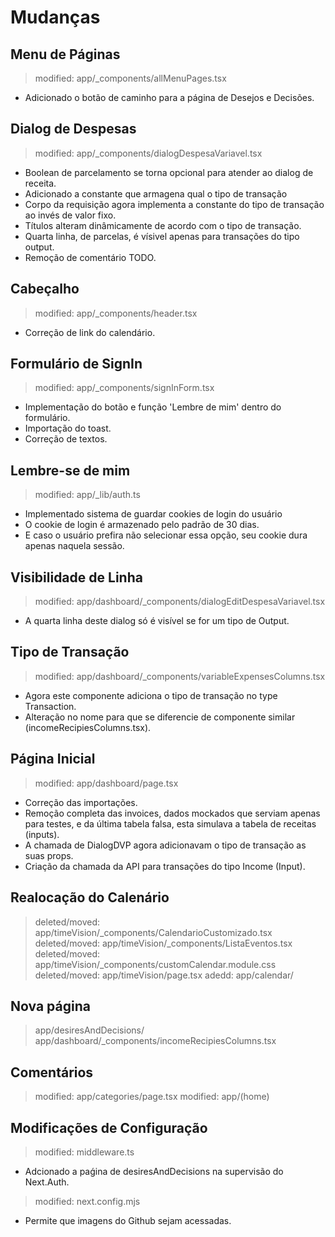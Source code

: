 # Mudanças
## Menu de Páginas
> modified:   app/_components/allMenuPages.tsx
- Adicionado o botão de caminho para a página de Desejos e Decisões.
## Dialog de Despesas
> modified:   app/_components/dialogDespesaVariavel.tsx
- Boolean de parcelamento se torna opcional para atender ao dialog de receita.
- Adicionado a constante que armagena qual o tipo de transação
- Corpo da requisição agora implementa a constante do tipo de transação ao invés de valor fixo.
- Títulos alteram dinâmicamente de acordo com o tipo de transação.
- Quarta linha, de parcelas, é vísivel apenas para transações do tipo output.
- Remoção de comentário TODO.
## Cabeçalho
> modified:   app/_components/header.tsx
- Correção de link do calendário.
## Formulário de SignIn
> modified:   app/_components/signInForm.tsx
- Implementação do botão e função 'Lembre de mim' dentro do formulário.
- Importação do toast.
- Correção de textos.
## Lembre-se de mim
> modified:   app/_lib/auth.ts
- Implementado sistema de guardar cookies de login do usuário
- O cookie de login é armazenado pelo padrão de 30 dias.
- E caso o usuário prefira não selecionar essa opção, seu cookie dura apenas naquela sessão.
## Visibilidade de Linha
> modified:   app/dashboard/_components/dialogEditDespesaVariavel.tsx
- A quarta linha deste dialog só é visível se for um tipo de Output.
## Tipo de Transação
> modified:   app/dashboard/_components/variableExpensesColumns.tsx
- Agora este componente adiciona o tipo de transação no type Transaction.
- Alteração no nome para que se diferencie de componente similar (incomeRecipiesColumns.tsx).
## Página Inicial
> modified:   app/dashboard/page.tsx
- Correção das importações.
- Remoção completa das invoices, dados mockados que serviam apenas para testes, e da última tabela falsa, esta simulava a tabela de receitas (inputs).
- A chamada de DialogDVP agora adicionavam o tipo de transação as suas props.
- Criação da chamada da API para transações do tipo Income (Input).
## Realocação do Calenário
> deleted/moved:    app/timeVision/_components/CalendarioCustomizado.tsx
> deleted/moved:    app/timeVision/_components/ListaEventos.tsx
> deleted/moved:    app/timeVision/_components/customCalendar.module.css
> deleted/moved:    app/timeVision/page.tsx
> adedd:            app/calendar/
## Nova página
> app/desiresAndDecisions/
> app/dashboard/_components/incomeRecipiesColumns.tsx
## Comentários
> modified:   app/categories/page.tsx
> modified:   app/(home)
## Modificações de Configuração
> modified:   middleware.ts
- Adcionado a paǵina de desiresAndDecisions na supervisão do Next.Auth.
> modified:   next.config.mjs
- Permite que imagens do Github sejam acessadas.

        
        
        